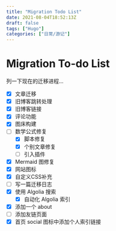 ```yaml
---
title: "Migration Todo List"
date: 2021-08-04T18:52:13Z
draft: false
tags: ["Hugo"]
categories: ["日常/游记"]
---
```

# Migration To-do List

列一下现在的迁移进程...

+ [x] 文章迁移
+ [x] 旧博客跳转处理
+ [x] 旧博客链接
+ [x] 评论功能
+ [x] 图床构建
+ [ ] 数学公式修复
  + [x] 脚本修复
  + [x] 个别文章修复
  + [ ] 引入插件
+ [x] Mermaid 图修复
+ [x] 网站图标
+ [x] 自定义CSS补充
+ [ ] 写一篇迁移日志
+ [x] 使用 Algolia 搜索
  + [x] 自动化 Algolia 索引
+ [x] 添加一个 about
+ [ ] 添加友链页面
+ [x] 首页 social 图标中添加个人索引链接
